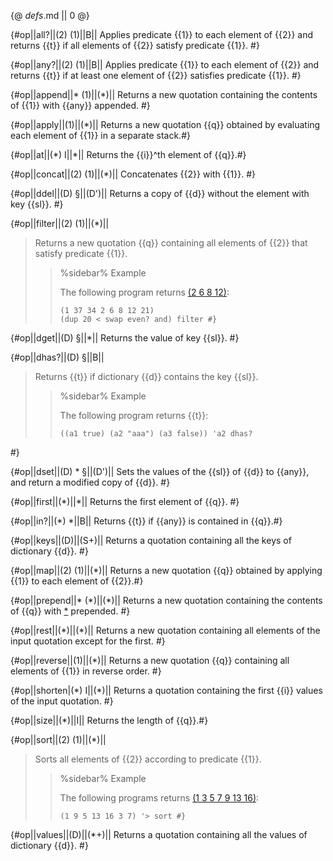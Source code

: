 {@ _defs_.md || 0 @}

{#op||all?||(2) (1)||B||
Applies predicate {{1}} to each element of {{2}} and returns {{t}} if all elements of {{2}} satisfy predicate {{1}}. #}

{#op||any?||(2) (1)||B||
Applies predicate {{1}} to each element of {{2}} and returns {{t}} if at least one element of {{2}} satisfies predicate {{1}}. #}

{#op||append||\* (1)||(\*)||
Returns a new quotation containing the contents of {{1}} with {{any}} appended. #}

{#op||apply||(1)||(\*)||
Returns a new quotation {{q}} obtained by evaluating each element of {{1}} in a separate stack.#}

{#op||at||(\*) I||\*||
Returns the {{i}}^th element of {{q}}.#}

{#op||concat||(2) (1)||(\*)||
Concatenates {{2}} with {{1}}. #}

{#op||ddel||(D) §||(D')||
Returns a copy of {{d}} without the element with key {{sl}}. #}

{#op||filter||(2) (1)||(\*)||
> Returns a new quotation {{q}} containing all elements of {{2}} that satisfy predicate {{1}}.
> 
> > %sidebar%
> > Example
> > 
> > The following program returns [(2 6 8 12)](class:kwd):
> > 
> >     (1 37 34 2 6 8 12 21) 
> >     (dup 20 < swap even? and) filter #}

{#op||dget||(D) §||\*||
Returns the value of key {{sl}}. #}

{#op||dhas?||(D) §||B||
> Returns {{t}} if dictionary {{d}} contains the key {{sl}}.
> 
> > %sidebar%
> > Example
> >  
> > The following program returns {{t}}:
> > 
> >     ((a1 true) (a2 "aaa") (a3 false)) 'a2 dhas?
 #}

{#op||dset||(D) \* §||(D')||
Sets the values of the {{sl}} of {{d}}  to {{any}}, and return a modified copy of {{d}}. #}

{#op||first||(\*)||\*||
Returns the first element of {{q}}. #}

{#op||in?||(\*) \*||B||
Returns {{t}} if {{any}} is contained in {{q}}.#}

{#op||keys||(D)||(S+)||
Returns a quotation containing all the keys of dictionary {{d}}. #}

{#op||map||(2) (1)||(\*)||
Returns a new quotation {{q}} obtained by applying {{1}} to each element of {{2}}.#}

{#op||prepend||\* (\*)||(\*)||
Returns a new quotation containing the contents of {{q}} with [\*](class:kwd) prepended. #}

{#op||rest||(\*)||(\*)||
Returns a new quotation containing all elements of the input quotation except for the first. #}

{#op||reverse||(1)||(\*)||
Returns a new quotation {{q}} containing all elements of {{1}} in reverse order. #}

{#op||shorten|(\*) I||(\*)||
Returns a quotation containing the first {{i}} values of the input quotation. #}

{#op||size||(\*)||I||
Returns the length of {{q}}.#}

{#op||sort||(2) (1)||(\*)||
> Sorts all elements of {{2}} according to predicate {{1}}. 
> 
> > %sidebar%
> > Example
> > 
> > The following programs returns [(1 3 5 7 9 13 16)](class:kwd):
> > 
> >     (1 9 5 13 16 3 7) '> sort #}

{#op||values||(D)||(\*+)||
Returns a quotation containing all the values of dictionary {{d}}. #}

